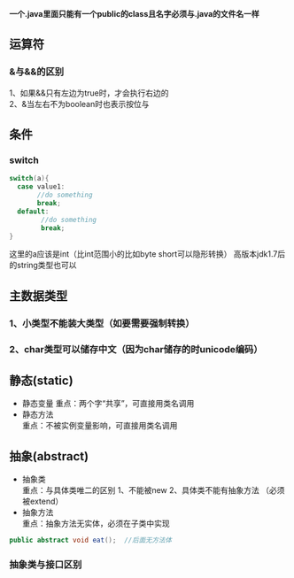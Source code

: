 **一个.java里面只能有一个public的class且名字必须与.java的文件名一样** 

## 运算符
### &与&&的区别
1、如果&&只有左边为true时，才会执行右边的  
2、&当左右不为boolean时也表示按位与

## 条件
### switch
```java
switch(a){
  case value1:
       //do something
       break;
  default:
        //do something
        break;
}
```

这里的a应该是int（比int范围小的比如byte short可以隐形转换）  高版本jdk1.7后的string类型也可以  

## 主数据类型
### 1、小类型不能装大类型（如要需要强制转换）
### 2、char类型可以储存中文（因为char储存的时unicode编码）

## 静态(static)
- 静态变量
重点：两个字“共享”，可直接用类名调用
- 静态方法  
重点：不被实例变量影响，可直接用类名调用  

## 抽象(abstract)
- 抽象类  
重点：与具体类唯二的区别  1、不能被new 2、具体类不能有抽象方法   （必须被extend）
- 抽象方法  
重点：抽象方法无实体，必须在子类中实现
```java
public abstract void eat();  //后面无方法体
```

### 抽象类与接口区别

